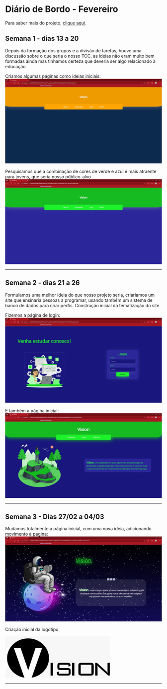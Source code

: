 
# Diário de Bordo - Fevereiro

Para saber mais do projeto, [clique aqui](https://github.com/NatanPolsak/Programirins-by-VP/blob/main/index.md).
 
  ## Semana 1 - dias 13 a 20
Depois da formação dos grupos e a divisão de tarefas, houve uma discussão sobre o que seria o nosso TCC, as ideias não eram muito bem formadas ainda mas tinhamos certeza que deveria ser algo relacionado à educação.

Criamos algumas páginas como ideias iniciais:
![SiteCores1](./Imagens/1S-FEV-1.jpeg)

Pesquisamos que a combinação de cores de verde e azul é mais atraente para jovens, que seria nosso público-alvo
![SiteCores2](./Imagens/1S-FEV-2.jpeg)


***

  ## Semana 2 - dias 21 a 26
  Formulamos uma melhor ideia do que nosso projeto seria, criariamos um site que ensinaria pessoas à programar, usando também um sistema de banco de dados para criar perfis. 
  Construção inicial da tematização do site.
  
  Fizemos a página de login:
  ![SiteLogin](./Imagens/1S-FEV-3.jpeg)
    
  E também a página inicial:
  ![SitePaginaInicial](./Imagens/2S-FEV-1.jpeg)
  
***
## Semana 3 - Dias 27/02 a 04/03 
	
Mudamos totalmente a página inicial, com uma nova ideia, adicionando movimento à pagina:
![SitePaginaInicial2](./Imagens/3S-FEVMAR-1.jpeg)

Criação inicial da logotipo

![LogoVision](./Imagens/VisionLogo.jfif)

***
